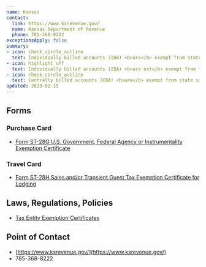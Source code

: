 ```yaml
---
name: Kansas
contact:
  link: https://www.ksrevenue.gov/
  name: Kansas Department of Revenue
  phone: 785-368-8222
exceptionsApply: false
summary:
- icon: check_circle_outline
  text: Individually billed accounts (IBA) <b>are</b> exempt from state sales tax.
- icon: highlight_off
  text: Individually billed accounts (IBA) <b>are not</b> exempt from transient guest tax.
- icon: check_circle_outline
  text: Centrally billed accounts (CBA) <b>are</b> exempt from state sales tax.
updated: 2023-02-15
---
```


## Forms

### Purchase Card

* [Form ST-28G U.S. Government, Federal Agency or Instrumentality Exemption Certificate](https://www.ksrevenue.gov/pdf/st28g.pdf)

### Travel Card

* [Form ST-28H Sales and/or Transient Guest Tax Exemption Certificate for Lodging](https://www.ksrevenue.gov/pdf/st28h.pdf)

## Laws, Regulations, Policies

* [Tax Entity Exemption Certificates](https://www.ksrevenue.gov/prpecentitylearnmore.html)

## Point of Contact
- [https://www.ksrevenue.gov/](https://www.ksrevenue.gov/)
- 785-368-8222